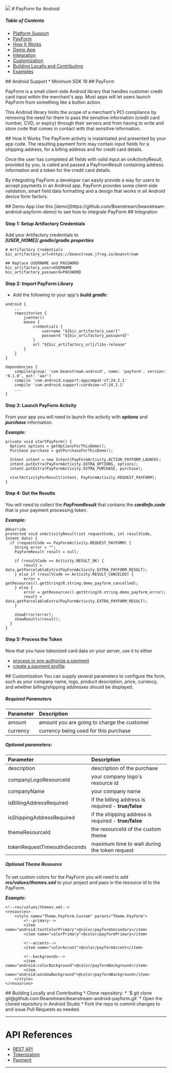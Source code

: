 <img src="http://www.beanstream.com/wp-content/uploads/2015/08/Beanstream-logo.png" />
# PayForm for Android

##### Table of Contents

* [Platform Support](#platform-support)
* [PayForm](#payform)
* [How It Works](#payform-functionality)
* [Demo App](#payform-demo)
* [Integration](#payform-integration)
* [Customization](#payform-customization)
* [Building Locally and Contributing](#contributing)
* [Examples](#examples)

<a name="platform-support"/>
## Android Support
 * Minimum SDK 19

<a name="payform"/>
## PayForm

PayForm is a small client-side Android library that handles customer credit card input within the merchant's app. Most apps will let users launch PayForm from something like a button action.

This Android library limits the scope of a merchant's PCI compliance by removing the need for them to pass the sensitive information (credit card number, CVD, or expiry) through their servers and from having to write and store code that comes in contact with that sensitive information.

<a name="payform-functionality"/>
## How It Works
The PayForm activity is instantiated and presented by your app code. The resulting payment form may contain input fields for a shipping address, for a billing address and for credit card details.

Once the user has completed all fields with valid input an onActivityResult, provided by you, is called and passed a PayFromResult containing address information and a token for the credit card details.

By integrating PayForm a developer can easily provide a way for users to accept payments in an Android app. PayForm provides some client-side validation, smart field data formatting and a design that works in all Android device form factors.

<a name="payform-demo"/>
## Demo App
Use this [demo](https://github.com/Beanstream/beanstream-android-payform-demo) to see how to integrate PayForm

<a name="payform-integration"/>
## Integration

#### Step 1: Setup Artifactory Credentials
Add your Artifactory credentials to ***[USER_HOME]/.gradle/gradle.properties***
```
# Artifactory Credentials
bic_artifactory_url=https://beanstream.jfrog.io/beanstream

## Replace USERNAME and PASSWORD
bic_artifactory_user=USERNAME
bic_artifactory_password=PASSWORD
```

#### Step 2: Import PayForm Library
* Add the following to your app's ***build.gradle***:
```
android {
    ...
    repositories {
        jcenter()
        maven {
            credentials {
                username "${bic_artifactory_user}"
                password "${bic_artifactory_password}"
            }
            url "${bic_artifactory_url}/libs-release"
        }
    }
}

dependencies {
    compile(group: 'com.beanstream.android', name: 'payform', version: '0.1.0', ext: 'aar')
    compile 'com.android.support:appcompat-v7:24.2.1'
    compile 'com.android.support:cardview-v7:24.2.1'
    ...
}
```

#### Step 3: Launch PayForm Activity
From your app you will need to launch the activity with ***options*** and ***purchase*** information.

***Example:***
```
private void startPayForm() {
  Options options = getOptionsForThisDemo();
  Purchase purchase = getPurchaseForThisDemo();

  Intent intent = new Intent(PayFormActivity.ACTION_PAYFORM_LAUNCH);
  intent.putExtra(PayFormActivity.EXTRA_OPTIONS, options);
  intent.putExtra(PayFormActivity.EXTRA_PURCHASE, purchase);

  startActivityForResult(intent, PayFormActivity.REQUEST_PAYFORM);
}
```
#### Step 4: Get the Results
You will need to collect the ***PayFromResult*** that contains the ***cardInfo.code*** that is your payment processing token.

***Example:***
```
@Override
protected void onActivityResult(int requestCode, int resultCode, Intent data) {
  if (requestCode == PayFormActivity.REQUEST_PAYFORM) {
    String error = "";
    PayFormResult result = null;

    if (resultCode == Activity.RESULT_OK) {
    	result = data.getParcelableExtra(PayFormActivity.EXTRA_PAYFORM_RESULT);
    } else if (resultCode == Activity.RESULT_CANCELED) {
    	error = getResources().getString(R.string.demo_payform_cancelled);
    } else {
    	error = getResources().getString(R.string.demo_payform_error);
    	result = data.getParcelableExtra(PayFormActivity.EXTRA_PAYFORM_RESULT);
    }

    showError(error);
    showResults(result);
  }
}
```

#### Step 5: Process the Token
Now that you have tokenized card data on your server, use it to either
* [process or pre-authorize a payment](http://developer.beanstream.com/documentation/take-payments/purchases/take-payment-legato-token/)
* [create a payment profile](http://developer.beanstream.com/tokenize-payments/create-new-profile/).

<a name="payform-customization"/>
## Customization
You can supply several parameters to configure the form, such as your company name, logo, product description, price, currency, and whether billing/shipping addresses should be displayed.

##### Required Parameters
|  Parameter | Description |
| :------------- | :------------- |
| amount  | amount you are going to charge the customer |
| currency  |  currency being used for this purchase  |

##### Optional parameters:
|  Parameter | Description |
| :------------- | :------------- |
| description  | description of the purchase  |
| companyLogoResourceId  | your company logo's resource id |
| companyName  | your company name |
| isBillingAddressRequired  | if the billing address is required - **true/false** |
| isShippingAddressRequired  | if the shipping address is required - **true/false** |
| themeResourceId  | the resourceId of the custom theme |
| tokenRequestTimeoutInSeconds  | maximum time to wait during the token request |

##### Optional Theme Resource
To set custom colors for the PayForm you will need to add ***res/values/themes.xml*** to your project and pass in the resource id to the PayForm.

***Example:***
```
<!--res/values/themes.xml-->
<resources>
    <style name="Theme.PayForm.Custom" parent="Theme.PayForm">
        <!--primary-->
        <item name="android:textColorPrimary">@color/payformSecondary</item>
        <item name="colorPrimary">@color/payformPrimary</item>

        <!--accents-->
        <item name="colorAccent">@color/payformAccent</item>

        <!--backgrounds-->
        <item name="android:colorBackground">@color/payformBackground</item>
        <item name="android:windowBackground">@color/payformBackground</item>
    </style>
</resources>
```

<a name="contributing"/>
## Building Locally and Contributing
* Clone repository:
  * `$ git clone git@github.com:Beanstream/beanstream-android-payform.git`
* Open the cloned repository in Android Studio
* Fork the repo to commit changes to and issue Pull Requests as needed.

---

# API References
* [REST API](http://developer.beanstream.com/documentation/rest-api-reference/)
* [Tokenization](http://developer.beanstream.com/documentation/take-payments/purchases/take-payment-legato-token/)
* [Payment](http://developer.beanstream.com/documentation/take-payments/purchases/card/)

---
